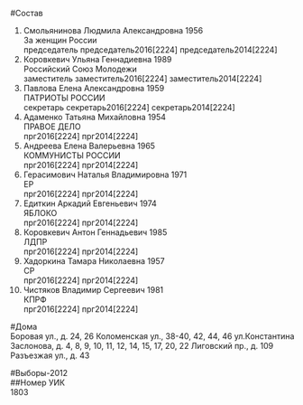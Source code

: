 #Состав  
1. Смольянинова Людмила Александровна 1956  
    За женщин России  
    председатель председатель2016[2224] председатель2014[2224]  
2. Коровкевич Ульяна Геннадиевна 1989  
    Российский Союз Молодежи  
    заместитель заместитель2016[2224] заместитель2014[2224]  
3. Павлова Елена Александровна 1959  
    ПАТРИОТЫ РОССИИ  
    секретарь секретарь2016[2224] секретарь2014[2224]  
4. Адаменко Татьяна Михайловна 1954  
    ПРАВОЕ ДЕЛО  
    прг2016[2224] прг2014[2224]  
5. Андреева Елена Валерьевна 1965  
    КОММУНИСТЫ РОССИИ  
    прг2016[2224] прг2014[2224]  
6. Герасимович Наталья Владимировна 1971  
    ЕР  
    прг2016[2224] прг2014[2224]  
7. Едиткин Аркадий Евгеньевич 1974  
    ЯБЛОКО  
    прг2016[2224] прг2014[2224]  
8. Коровкевич Антон Геннадьевич 1985  
    ЛДПР  
    прг2016[2224] прг2014[2224]  
9. Хадоркина Тамара Николаевна 1957  
    СР  
    прг2016[2224] прг2014[2224]  
10. Чистяков Владимир Сергеевич 1981  
    КПРФ  
    прг2016[2224] прг2014[2224]  
  
#Дома  
Боровая ул., д. 24, 26 Коломенская ул., 38-40, 42, 44, 46 ул.Константина Заслонова, д. 4, 8, 9, 10, 11, 12, 14, 15, 17, 20, 22   Лиговский пр., д. 109 Разъезжая ул., д. 43  
  
#Выборы-2012  
##Номер УИК  
1803  
